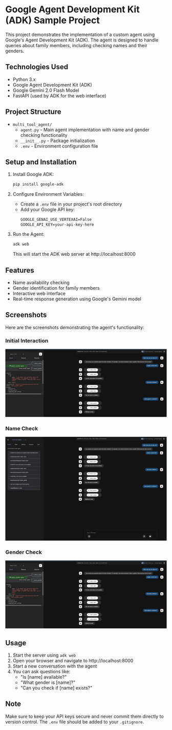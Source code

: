 # Google Agent Development Kit (ADK) Sample Project

This project demonstrates the implementation of a custom agent using Google's Agent Development Kit (ADK). The agent is designed to handle queries about family members, including checking names and their genders.

## Technologies Used

- Python 3.x
- Google Agent Development Kit (ADK)
- Google Gemini 2.0 Flash Model
- FastAPI (used by ADK for the web interface)

## Project Structure

- `multi_tool_agent/`
  - `agent.py` - Main agent implementation with name and gender checking functionality
  - `__init__.py` - Package initialization
  - `.env` - Environment configuration file

## Setup and Installation

1. Install Google ADK:
   ```bash
   pip install google-adk
   ```

2. Configure Environment Variables:
   - Create a `.env` file in your project's root directory
   - Add your Google API key:
     ```
     GOOGLE_GENAI_USE_VERTEXAI=False
     GOOGLE_API_KEY=your-api-key-here
     ```

3. Run the Agent:
   ```bash
   adk web
   ```
   This will start the ADK web server at http://localhost:8000

## Features

- Name availability checking
- Gender identification for family members
- Interactive web interface
- Real-time response generation using Google's Gemini model

## Screenshots

Here are the screenshots demonstrating the agent's functionality:

### Initial Interaction
![Initial Interaction](screenshots/image1.png)

### Name Check
![Name Check](screenshots/image2.png)

### Gender Check
![Gender Check](screenshots/image1.png)

## Usage

1. Start the server using `adk web`
2. Open your browser and navigate to http://localhost:8000
3. Start a new conversation with the agent
4. You can ask questions like:
   - "Is [name] available?"
   - "What gender is [name]?"
   - "Can you check if [name] exists?"

## Note

Make sure to keep your API keys secure and never commit them directly to version control. The `.env` file should be added to your `.gitignore`.
